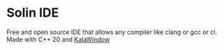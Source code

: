 # Solin IDE

Free and open source IDE that allows any compiler like clang or gcc or cl. Made with C++ 20 and [KalaWindow](https://www.github.com/kalakit/kalawindow)